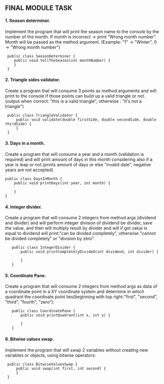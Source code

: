 
## FINAL MODULE TASK
#### 1. Season determiner. 
Implement the program that will print the season name to the console by the number of the month. 
 If month is incorrect -> print "Wrong month number". Month will be passed as the method argument.
 (Example: "1" -> "Winter", 0 -> "Wrong month number")


     public class SeasonDeterminer {
        public void tellTheSeason(int monthNumber) {
        }
     }


#### 2. Triangle sides validator. 
Create a program that will consume 3 points as method arguments and will print to the console if 
 those points can build up a valid triangle or not. (output when correct: "this is a valid triangle", otherwise :
 "it's not a triangle")


     public class TriangleValidator {
         public void validate(double firstSide, double secondSide, double thirdSide) {
         }
     }

#### 3. Days in a month. 
Create a program that will consume a year and a month (validation is required) and will print amount
of days in this month considering also if a year is leap or not.(prints amount of days or else "invalid date", 
negative years are not accepted)

   
    public class DaysInMonth {
        public void printDays(int year, int month) {
    
        }
    }

#### 4. Integer divider.
 Create a program that will consume 2 integers from method args (dividend and divider) and will 
perform integer division of dividend be divider, save the value, and then will multiply result by divider and will if 
got value is equal to dividend will print:"can be divided completely", otherwise "cannot be divided completely" or 
"division by zero".


       public class IntegerDivider {
           public void printCompletelyDivided(int dividend, int divider) {
       
           }
       }


#### 5. Coordinate Pane.
 Create a program that will consume 2 integers from method args as data of a coordinate point in a XY 
coordinate system and determine in which quadrant the coordinate point lies(beginning with top right:"first", "second",
"third", "fourth", "zero"):


       public class CoordinatePane {
           public void printQuadrant(int x, int y) {
       
           }
       }


#### 6. Bitwise values swap. 
Implement the program that will swap 2 variables without creating new variables or objects, 
 using bitwise operators:


     public class BitwiseValuesSwap {
         public void swap(int first, int second) {
         }
     }
